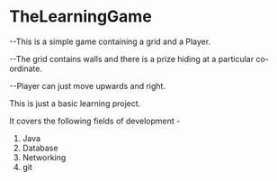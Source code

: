 # TheLearningGame

--This is a simple game containing a grid and a Player.

--The grid contains walls and there is a prize hiding at a particular co-ordinate.

--Player can just move upwards and right.

This is just a basic learning project.

It covers the following fields of development - 
1. Java
2. Database
3. Networking
4. git
